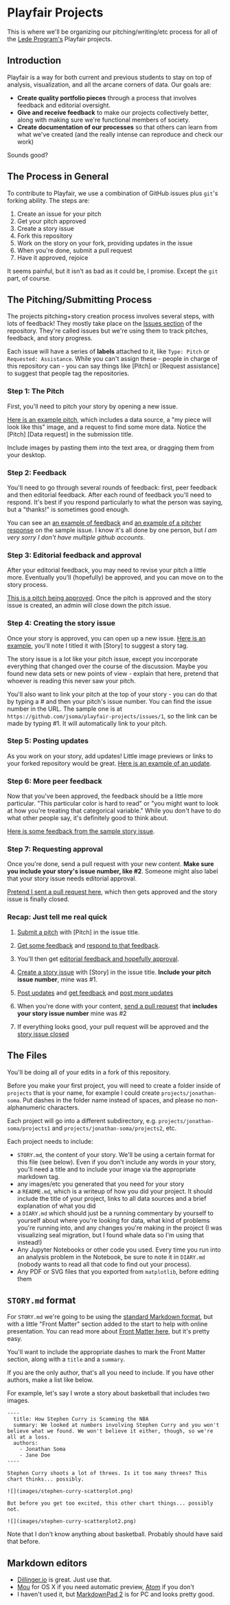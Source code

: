 # Playfair Projects

This is where we'll be organizing our pitching/writing/etc process for all of the [Lede Program's](http://ledeprogram.com) Playfair projects.

## Introduction

Playfair is a way for both current and previous students to stay on top of analysis, visualization, and all the arcane corners of data. Our goals are:

* **Create quality portfolio pieces** through a process that involves feedback and editorial oversight.
* **Give and receive feedback** to make our projects collectively better, along with making sure we're functional members of society.
* **Create documentation of our processes** so that others can learn from what we've created (and the really intense can reproduce and check our work)

Sounds good?

## The Process in General

To contribute to Playfair, we use a combination of GitHub issues plus `git`'s forking ability. The steps are:

1. Create an issue for your pitch
2. Get your pitch approved
3. Create a story issue
4. Fork this repository
5. Work on the story on your fork, providing updates in the issue
6. When you're done, submit a pull request
7. Have it approved, rejoice

It seems painful, but it isn't as bad as it could be, I promise. Except the `git` part, of course.

## The Pitching/Submitting Process

The projects pitching+story creation process involves several steps, with lots of feedback! They mostly take place on the [Issues section](https://github.com/jsoma/playfair-projects/issues) of the repository. They're called issues but we're using them to track pitches, feedback, and story progress.

Each issue will have a series of **labels** attached to it, like `Type: Pitch` or `Requested: Assistance`. While you can't assign these - people in charge of this repository can - you can say things like [Pitch] or [Request assistance] to suggest that people tag the repositories.

### Step 1: The Pitch

First, you'll need to pitch your story by opening a new issue.

[Here is an example pitch](https://github.com/jsoma/playfair-projects/issues/1), which includes a data source, a "my piece will look like this" image, and a request to find some more data. Notice the [Pitch] [Data request] in the submission title.

Include images by pasting them into the text area, or dragging them from your desktop.

### Step 2: Feedback

You'll need to go through several rounds of feedback: first, peer feedback and then editorial feedback. After each round of feedback you'll need to respond. It's best if you respond particularly to what the person was saying, but a "thanks!" is sometimes good enough.

You can see an [an example of feedback](https://github.com/jsoma/playfair-projects/issues/1#issuecomment-234377726) and [an example of a pitcher response](https://github.com/jsoma/playfair-projects/issues/1#issuecomment-234379100) on the sample issue. I know it's all done by one person, but *I am very sorry I don't have multiple github accounts*.

### Step 3: Editorial feedback and approval

After your editorial feedback, you may need to revise your pitch a little more. Eventually you'll (hopefully) be approved, and you can move on to the story process.

[This is a pitch being approved](https://github.com/jsoma/playfair-projects/issues/1#issuecomment-234380193). Once the pitch is approved and the story issue is created, an admin will close down the pitch issue.

### Step 4: Creating the story issue

Once your story is approved, you can open up a new issue. [Here is an example](https://github.com/jsoma/playfair-projects/issues/2), you'll note I titled it with [Story] to suggest a story tag.

The story issue is a lot like your pitch issue, except you incorporate everything that changed over the course of the discussion. Maybe you found new data sets or new points of view - explain that here, pretend that whoever is reading this never saw your pitch.

You'll also want to link your pitch at the top of your story - you can do that by typing a # and then your pitch's issue number. You can find the issue number in the URL. The sample one is at `https://github.com/jsoma/playfair-projects/issues/1`, so the link can be made by typing #1. It will automatically link to your pitch.

### Step 5: Posting updates

As you work on your story, add updates! Little image previews or links to your forked repository would be great. [Here is an example of an update](https://github.com/jsoma/playfair-projects/issues/2#issuecomment-234383998).

### Step 6: More peer feedback

Now that you've been approved, the feedback should be a little more particular. "This particular color is hard to read" or "you might want to look at how you're treating that categorical variable." While you don't have to do what other people say, it's definitely good to think about.

[Here is some feedback from the sample story issue](https://github.com/jsoma/playfair-projects/issues/2#issuecomment-234384424).

### Step 7: Requesting approval

Once you're done, send a pull request with your new content. **Make sure you include your story's issue number, like #2**. Someone might also label that your story issue needs editorial approval.

[Pretend I sent a pull request here](https://github.com/jsoma/playfair-projects/issues/2#issuecomment-234384971), which then gets approved and the story issue is finally closed.

### Recap: Just tell me real quick

1. [Submit a pitch](https://github.com/jsoma/playfair-projects/issues/1) with [Pitch] in the issue title.
2. [Get some feedback](https://github.com/jsoma/playfair-projects/issues/1#issuecomment-234377726) and [respond to that feedback](https://github.com/jsoma/playfair-projects/issues/1#issuecomment-234379100).

3. You'll then get [editorial feedback and hopefully approval](https://github.com/jsoma/playfair-projects/issues/1#issuecomment-234380193).
4. [Create a story issue](https://github.com/jsoma/playfair-projects/issues/2) with [Story] in the issue title. **Include your pitch issue number**, mine was #1.
5. [Post updates](https://github.com/jsoma/playfair-projects/issues/2#issuecomment-234383998) and [get feedback](https://github.com/jsoma/playfair-projects/issues/2#issuecomment-234384424) and [post more updates](https://github.com/jsoma/playfair-projects/issues/2#issuecomment-234384733)
6. When you're done with your content, [send a pull request](https://github.com/jsoma/playfair-projects/issues/2#issuecomment-234384971) that **includes your story issue number** mine was #2
7. If everything looks good, your pull request will be approved and the [story issue closed](https://github.com/jsoma/playfair-projects/issues/2#issuecomment-234384994)

## The Files

You'll be doing all of your edits in a fork of this repository.

Before you make your first project, you will need to create a folder inside of `projects` that is your name, for example I could create `projects/jonathan-soma`. Put dashes in the folder name instead of spaces, and please no non-alphanumeric characters.

Each project will go into a different subdirectory, e.g. `projects/jonathan-soma/projects1` and `projects/jonathan-soma/projects2`, etc.

Each project needs to include:

* `STORY.md`, the content of your story. We'll be using a certain format for this file (see below). Even if you don't include any words in your story, you'll need a title and to include your image via the appropriate markdown tag.
* any images/etc you generated that you need for your story
* a `README.md`, which is a writeup of how you did your project. It should include the title of your project, links to all data sources and a brief explanation of what you did
* a `DIARY.md` which should just be a running commentary by yourself to yourself about where you're looking for data, what kind of problems you're running into, and any changes you're making in the project (I was visualizing seal migration, but I found whale data so I'm using that instead!)
* Any Jupyter Notebooks or other code you used. Every time you run into an analysis problem in the Notebook, be sure to note it in `DIARY.md` (nobody wants to read all that code to find out your process).
* Any PDF or SVG files that you exported from `matplotlib`, before editing them

## `STORY.md` format 

For `STORY.md` we're going to be using the [standard Markdown format](http://dillinger.io/), but with a little  "Front Matter" section added to the start to help with online presentation. You can read more about [Front Matter here](https://jekyllrb.com/docs/frontmatter/), but it's pretty easy.

You'll want to include the appropriate dashes to mark the Front Matter section, along with a `title` and a `summary`.

If you are the only author, that's all you need to include. If you have other authors, make a list like below.

For example, let's say I wrote a story about basketball that includes two images.

    ----
      title: How Stephen Curry is Scamming the NBA
      summary: We looked at numbers involving Stephen Curry and you won't believe what we found. We won't believe it either, though, so we're all at a loss.
      authors:
        - Jonathan Soma
        - Jane Doe
    ----

    Stephen Curry shoots a lot of threes. Is it too many threes? This chart thinks... possibly.
    
    ![](images/stephen-curry-scatterplot.png)
    
    But before you get too excited, this other chart things... possibly not.
    
    ![](images/stephen-curry-scatterplot2.png)

Note that I don't know anything about basketball. Probably should have said that before.

## Markdown editors

* [Dillinger.io](http://dillinger.io/) is great. Just use that.
* [Mou](http://25.io/mou/) for OS X if you need automatic preview, [Atom](http://atom.io) if you don't
* I haven't used it, but [MarkdownPad 2](http://markdownpad.com/news/2013/introducing-markdownpad-2/) is for PC and looks pretty good.